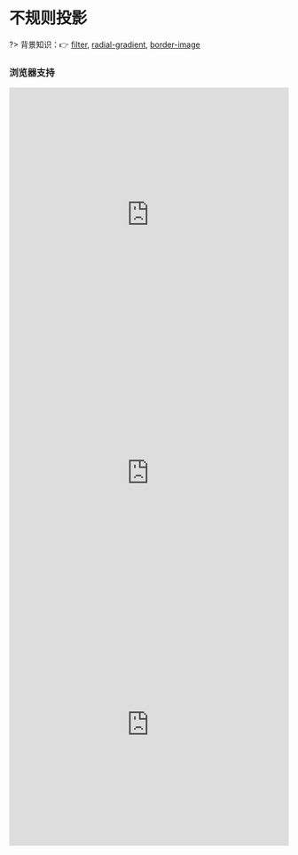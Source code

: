 
# 不规则投影

?> 背景知识：:point_right: [filter](https://developer.mozilla.org/zh-CN/docs/Web/CSS/filter), [radial-gradient](https://developer.mozilla.org/zh-CN/docs/Web/CSS/radial-gradient), [border-image](https://developer.mozilla.org/zh-CN/docs/Web/CSS/border-image)

<vuep template="#demo1"></vuep>

<script v-pre type="text/x-template" id="demo1">
<style>
  main {
    width: 100%;
    padding: 60px 0 30px 0;
    display: flex;
    flex-wrap: wrap;
    justify-content: space-around;
  }
  .projection {
    width: 228px; height: 180px;
    margin-bottom: 29px;
    background: #b4a078;
    position: relative;
  }
  
  .row1 > .projection:nth-of-type(1) {
    border-radius: 5px;
    filter: drop-shadow(2px 2px 2px rgba(180,160,120,.9));
  }
  .row1 > .projection:nth-of-type(1)::before{
    content: '';
    position: absolute;
    width: 0; height: 0;
    top: 65px; right: -20px;
    border: 22px solid transparent;
    border-left-color: #b4a078;
    border-right-width: 0;
  }
  .row1 > .projection:nth-of-type(2) {
    background: transparent;
    border: 6px dotted #b4a078;
    filter: drop-shadow(2px 2px 2px rgba(180,160,120,.9));
  }
  .row2 > .projection:nth-of-type(1) {
    background: radial-gradient(circle at bottom right, transparent 29px, #b4a078 30px) bottom right;
    filter: drop-shadow(2px 2px 2px rgba(180,160,120,.9));
  }
  .row2 > .projection:nth-of-type(2) {
    border: 29px dotted #b4a078;
    border-image: 1 url('data:image/svg+xml, <svg xmlns="http://www.w3.org/2000/svg" width="3" height="3" fill="%23b4a078"> <polygon points="0,0 0,0 3,0 3,0 3,2 2,3 0,3 0,3"/> </svg>');
    filter: drop-shadow(2px 2px 2px rgba(180,160,120,.9));
    background-clip: padding-box;
  }
</style>
<template>
  <main>
    <div class="row1">
      <div class="projection"></div>
      <div class="projection"></div>
    </div>
    <div class="row2">
      <div class="projection"></div>
      <div class="projection"></div>
    </div>
  </main>
</template>
<script>  
</script>
</script>

### 浏览器支持

<iframe src="https://caniuse.bitsofco.de/embed/index.html?feat=css-filters&amp;periods=future_2,future_1,current,past_1,past_2,past_3&amp;accessible-colours=false" frameborder="0" width="100%" height="458px"></iframe>

<iframe src="https://caniuse.bitsofco.de/embed/index.html?feat=css-gradients&amp;periods=future_2,future_1,current,past_1,past_2,past_3&amp;accessible-colours=false" frameborder="0" width="100%" height="471px"></iframe>

<iframe src="https://caniuse.bitsofco.de/embed/index.html?feat=border-image&amp;periods=future_2,future_1,current,past_1,past_2,past_3&amp;accessible-colours=false" frameborder="0" width="100%" height="436px"></iframe>
